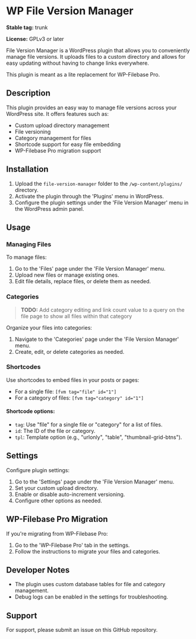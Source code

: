 # WP File Version Manager

**Stable tag:** trunk

**License:** GPLv3 or later

File Version Manager is a WordPress plugin that allows you to conveniently manage file versions. It uploads files to a custom directory and allows for easy updating without having to change links everywhere.

This plugin is meant as a lite replacement for WP-Filebase Pro.

## Description

This plugin provides an easy way to manage file versions across your WordPress site. It offers features such as:

-   Custom upload directory management
-   File versioning
-   Category management for files
-   Shortcode support for easy file embedding
-   WP-Filebase Pro migration support

## Installation

1. Upload the `file-version-manager` folder to the `/wp-content/plugins/` directory.
2. Activate the plugin through the 'Plugins' menu in WordPress.
3. Configure the plugin settings under the 'File Version Manager' menu in the WordPress admin panel.

## Usage

### Managing Files

To manage files:

1. Go to the 'Files' page under the 'File Version Manager' menu.
2. Upload new files or manage existing ones.
3. Edit file details, replace files, or delete them as needed.

### Categories

> **TODO:** Add category editing and link count value to a query on the file page to show all files within that category

Organize your files into categories:

1. Navigate to the 'Categories' page under the 'File Version Manager' menu.
2. Create, edit, or delete categories as needed.

### Shortcodes

Use shortcodes to embed files in your posts or pages:

-   For a single file: `[fvm tag="file" id="1"]`
-   For a category of files: `[fvm tag="category" id="1"]`

#### Shortcode options:

-   `tag`: Use "file" for a single file or "category" for a list of files.
-   `id`: The ID of the file or category.
-   `tpl`: Template option (e.g., "urlonly", "table", "thumbnail-grid-btns").

## Settings

Configure plugin settings:

1. Go to the 'Settings' page under the 'File Version Manager' menu.
2. Set your custom upload directory.
3. Enable or disable auto-increment versioning.
4. Configure other options as needed.

## WP-Filebase Pro Migration

If you're migrating from WP-Filebase Pro:

1. Go to the 'WP-Filebase Pro' tab in the settings.
2. Follow the instructions to migrate your files and categories.

## Developer Notes

-   The plugin uses custom database tables for file and category management.
-   Debug logs can be enabled in the settings for troubleshooting.

## Support

For support, please submit an issue on this GitHub repository.
